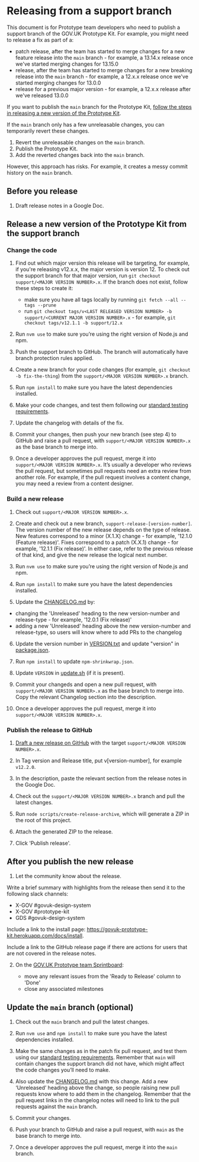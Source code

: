 # Releasing from a support branch

This document is for Prototype team developers who need to publish a support branch of the GOV.UK Prototype Kit. For example, you might need to release a fix as part of a:

- patch release, after the team has started to merge changes for a new feature release into the `main` branch - for example, a 13.14.x release once we've started merging changes for 13.15.0
- release, after the team has started to merge changes for a new breaking release into the `main` branch - for example, a 12.x.x release once we've started merging changes for 13.0.0
- release for a previous major version - for example, a 12.x.x release after we've released 13.0.0

If you want to publish the `main` branch for the Prototype Kit, [follow the steps in releasing a new version of the Prototype Kit](/internal_docs/releasing.md).

If the `main` branch only has a few unreleasable changes, you can temporarily revert these changes.

1. Revert the unreleasable changes on the `main` branch.
2. Publish the Prototype Kit.
3. Add the reverted changes back into the `main` branch.

However, this approach has risks. For example, it creates a messy commit history on the `main` branch.

## Before you release

1. Draft release notes in a Google Doc.

## Release a new version of the Prototype Kit from the support branch

### Change the code

1. Find out which major version this release will be targeting, for example, if you're releasing v12.x.x, the major version is version 12. To check out the support branch for that major version, run `git checkout support/<MAJOR VERSION NUMBER>.x`. If the branch does not exist, follow these steps to create it:

    - make sure you have all tags locally by running `git fetch --all --tags --prune`
    - run `git checkout tags/v<LAST RELEASED VERSION NUMBER> -b support/<CURRENT MAJOR VERSION NUMBER>.x` - for example, `git checkout tags/v12.1.1 -b support/12.x`

2. Run `nvm use` to make sure you’re using the right version of Node.js and npm.

3. Push the support branch to GitHub. The branch will automatically have branch protection rules applied.

4. Create a new branch for your code changes (for example, `git checkout -b fix-the-thing`) from the `support/<MAJOR VERSION NUMBER>.x` branch.

5. Run `npm install` to make sure you have the latest dependencies installed.

6. Make your code changes, and test them following our [standard testing requirements](/docs/contributing/testing.md).

7. Update the changelog with details of the fix.

8. Commit your changes, then push your new branch (see step 4) to GitHub and raise a pull request, with `support/<MAJOR VERSION NUMBER>.x` as the base branch to merge into.

9. Once a developer approves the pull request, merge it into `support/<MAJOR VERSION NUMBER>.x`. It’s usually a developer who reviews the pull request, but sometimes pull requests need an extra review from another role. For example, if the pull request involves a content change, you may need a review from a content designer.

### Build a new release

1. Check out `support/<MAJOR VERSION NUMBER>.x`.

2. Create and check out a new branch, `support-release-[version-number]`. The version number of the new release depends on the type of release. New features correspond to a minor (X.1.X) change - for example, '12.1.0 (Feature release)'. Fixes correspond to a patch (X.X.1) change - for example, '12.1.1 (Fix release)'. In either case, refer to the previous release of that kind, and give the new release the logical next number.

3. Run `nvm use` to make sure you’re using the right version of Node.js and npm.

4. Run `npm install` to make sure you have the latest dependencies installed.

5. Update the [CHANGELOG.md](/CHANGELOG.md) by:

  - changing the 'Unreleased' heading to the new version-number and release-type - for example, '12.0.1 (Fix release)'
  - adding a new 'Unreleased' heading above the new version-number and release-type, so users will know where to add PRs to the changelog

6. Update the version number in [VERSION.txt](/VERSION.txt) and update "version" in [package.json](/package.json#L4).

7. Run `npm install` to update `npm-shrinkwrap.json`.

8. Update `VERSION` in [update.sh](/update.sh#L5) (if it is present).

9. Commit your changeds and open a new pull request, with `support/<MAJOR VERSION NUMBER>.x` as the base branch to merge into. Copy the relevant Changelog section into the description.

10. Once a developer approves the pull request, merge it into `support/<MAJOR VERSION NUMBER>.x`.

### Publish the release to GitHub

1. [Draft a new release on GitHub](https://github.com/alphagov/govuk-prototype-kit/releases) with the target `support/<MAJOR VERSION NUMBER>.x`.

2. In Tag version and Release title, put v[version-number], for example `v12.2.0`.

3. In the description, paste the relevant section from the release notes in the Google Doc.

4. Check out the `support/<MAJOR VERSION NUMBER>.x` branch and pull the latest changes.

5. Run `node scripts/create-release-archive`, which will generate a ZIP in the root of this project.

6. Attach the generated ZIP to the release.

7. Click 'Publish release'.

## After you publish the new release

1. Let the community know about the release.

Write a brief summary with highlights from the release then send it to the following slack channels:

- X-GOV #govuk-design-system
- X-GOV #prototype-kit
- GDS #govuk-design-system

Include a link to the install page: https://govuk-prototype-kit.herokuapp.com/docs/install.

Include a link to the GitHub release page if there are actions for users that are not covered in the release notes.

2. On the [GOV.UK Prototype team Sprintboard](https://github.com/orgs/alphagov/projects/15):

    - move any relevant issues from the 'Ready to Release' column to 'Done'
    - close any associated milestones

## Update the `main` branch (optional)

1. Check out the `main` branch and pull the latest changes.

2. Run `nvm use` and `npm install` to make sure you have the latest dependencies installed.

3. Make the same changes as in the patch fix pull request, and test them using our [standard testing requirements](/docs/contributing/testing.md). Remember that `main` will contain changes the support branch did not have, which might affect the code changes you’ll need to make.

4. Also update the [CHANGELOG.md](/CHANGELOG.md) with this change. Add a new ‘Unreleased’ heading above the change, so people raising new pull requests know where to add them in the changelog. Remember that the pull request links in the changelog notes will need to link to the pull requests against the `main` branch.

5. Commit your changes.

6. Push your branch to GitHub and raise a pull request, with `main` as the base branch to merge into.

7. Once a developer approves the pull request, merge it into the `main` branch.
